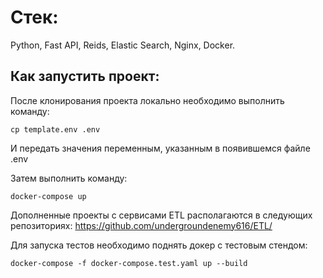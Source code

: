 # Стек:
Python, Fast API, Reids, Elastic Search, Nginx, Docker.
## Как запустить проект:

После клонирования проекта локально необходимо выполнить команду:
```
cp template.env .env
```
И передать значения переменным, указанным в появившемся файле .env

Затем выполнить команду:
```
docker-compose up
```

Дополненные проекты с сервисами ETL располагаются в следующих репозиториях: 
https://github.com/undergroundenemy616/ETL/

Для запуска тестов необходимо поднять докер с тестовым стендом:
```
docker-compose -f docker-compose.test.yaml up --build
```
